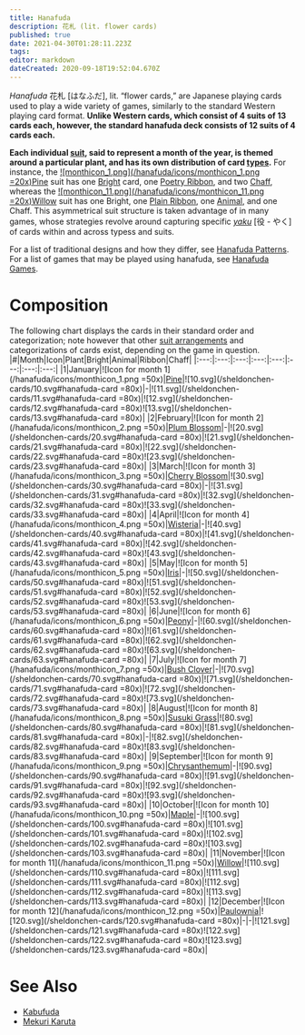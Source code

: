 ```yaml
---
title: Hanafuda
description: 花札 (lit. flower cards)
published: true
date: 2021-04-30T01:28:11.223Z
tags: 
editor: markdown
dateCreated: 2020-09-18T19:52:04.670Z
---
```


*Hanafuda* 花札 [はなふだ], lit. “flower cards,” are Japanese playing cards used to play a wide variety of games, similarly to the standard Western playing card format. **Unlike Western cards, which consist of 4 suits of 13 cards each, however, the standard hanafuda deck consists of 12 suits of 4 cards each.**

**Each individual [suit](/en/hanafuda/suits), said to represent a month of the year, is themed around a particular plant, and has its own distribution of card [types](/en/hanafuda/types).** For instance, the [![monthicon_1.png](/hanafuda/icons/monthicon_1.png =20x)Pine](/en/hanafuda/suits/pine) suit has one [Bright](/en/hanafuda/types/brights) card, one [Poetry Ribbon](/en/hanafuda/types/ribbons#poetry-ribbons), and two [Chaff](/en/hanafuda/types/chaff), whereas the [![monthicon_11.png](/hanafuda/icons/monthicon_11.png =20x)Willow](/en/hanafuda/suits/willow) suit has one Bright, one [Plain Ribbon](/en/hanafuda/types/ribbons#plain-ribbons), one [Animal](/en/hanafuda/types/animals), and one Chaff. This asymmetrical suit structure is taken advantage of in many games, whose strategies revolve around capturing specific [*yaku*](/en/hanafuda/yaku) [役 - やく] of cards within and across typess and suits.

For a list of traditional designs and how they differ, see [Hanafuda Patterns](/en/hanafuda/patterns). For a list of games that may be played using hanafuda, see [Hanafuda Games](/en/hanafuda/games).

# Composition
The following chart displays the cards in their standard order and categorization; note however that other [suit arrangements](/en/hanafuda/suits#arrangement-of-suits) and categorizations of cards exist, depending on the game in question.
|#|Month|Icon|Plant|Bright|Animal|Ribbon|Chaff|
|:---:|:---:|:---:|:---:|:---:|:---:|:---:|:---:|
|1|January|![Icon for month 1](/hanafuda/icons/monthicon_1.png =50x)|[Pine](/en/hanafuda/suits/pine)|![10.svg](/sheldonchen-cards/10.svg#hanafuda-card =80x)|-|![11.svg](/sheldonchen-cards/11.svg#hanafuda-card =80x)|![12.svg](/sheldonchen-cards/12.svg#hanafuda-card =80x)![13.svg](/sheldonchen-cards/13.svg#hanafuda-card =80x)|
|2|February|![Icon for month 2](/hanafuda/icons/monthicon_2.png =50x)|[Plum Blossom](/en/hanafuda/suits/plum-blossom)|-|![20.svg](/sheldonchen-cards/20.svg#hanafuda-card =80x)|![21.svg](/sheldonchen-cards/21.svg#hanafuda-card =80x)|![22.svg](/sheldonchen-cards/22.svg#hanafuda-card =80x)![23.svg](/sheldonchen-cards/23.svg#hanafuda-card =80x)|
|3|March|![Icon for month 3](/hanafuda/icons/monthicon_3.png =50x)|[Cherry Blossom](/en/hanafuda/suits/cherry-blossom)|![30.svg](/sheldonchen-cards/30.svg#hanafuda-card =80x)|-|![31.svg](/sheldonchen-cards/31.svg#hanafuda-card =80x)|![32.svg](/sheldonchen-cards/32.svg#hanafuda-card =80x)![33.svg](/sheldonchen-cards/33.svg#hanafuda-card =80x)|
|4|April|![Icon for month 4](/hanafuda/icons/monthicon_4.png =50x)|[Wisteria](/en/hanafuda/suits/wisteria)|-|![40.svg](/sheldonchen-cards/40.svg#hanafuda-card =80x)|![41.svg](/sheldonchen-cards/41.svg#hanafuda-card =80x)|![42.svg](/sheldonchen-cards/42.svg#hanafuda-card =80x)![43.svg](/sheldonchen-cards/43.svg#hanafuda-card =80x)|
|5|May|![Icon for month 5](/hanafuda/icons/monthicon_5.png =50x)|[Iris](/en/hanafuda/suits/iris)|-|![50.svg](/sheldonchen-cards/50.svg#hanafuda-card =80x)|![51.svg](/sheldonchen-cards/51.svg#hanafuda-card =80x)|![52.svg](/sheldonchen-cards/52.svg#hanafuda-card =80x)![53.svg](/sheldonchen-cards/53.svg#hanafuda-card =80x)|
|6|June|![Icon for month 6](/hanafuda/icons/monthicon_6.png =50x)|[Peony](/en/hanafuda/suits/peony)|-|![60.svg](/sheldonchen-cards/60.svg#hanafuda-card =80x)|![61.svg](/sheldonchen-cards/61.svg#hanafuda-card =80x)|![62.svg](/sheldonchen-cards/62.svg#hanafuda-card =80x)![63.svg](/sheldonchen-cards/63.svg#hanafuda-card =80x)|
|7|July|![Icon for month 7](/hanafuda/icons/monthicon_7.png =50x)|[Bush Clover](/en/hanafuda/suits/bush-clover)|-|![70.svg](/sheldonchen-cards/70.svg#hanafuda-card =80x)|![71.svg](/sheldonchen-cards/71.svg#hanafuda-card =80x)|![72.svg](/sheldonchen-cards/72.svg#hanafuda-card =80x)![73.svg](/sheldonchen-cards/73.svg#hanafuda-card =80x)|
|8|August|![Icon for month 8](/hanafuda/icons/monthicon_8.png =50x)|[Susuki Grass](/en/hanafuda/suits/susuki-grass)|![80.svg](/sheldonchen-cards/80.svg#hanafuda-card =80x)|![81.svg](/sheldonchen-cards/81.svg#hanafuda-card =80x)|-|![82.svg](/sheldonchen-cards/82.svg#hanafuda-card =80x)![83.svg](/sheldonchen-cards/83.svg#hanafuda-card =80x)|
|9|September|![Icon for month 9](/hanafuda/icons/monthicon_9.png =50x)|[Chrysanthemum](/en/hanafuda/suits/chrysanthemum)|-|![90.svg](/sheldonchen-cards/90.svg#hanafuda-card =80x)|![91.svg](/sheldonchen-cards/91.svg#hanafuda-card =80x)|![92.svg](/sheldonchen-cards/92.svg#hanafuda-card =80x)![93.svg](/sheldonchen-cards/93.svg#hanafuda-card =80x)|
|10|October|![Icon for month 10](/hanafuda/icons/monthicon_10.png =50x)|[Maple](/en/hanafuda/suits/maple)|-|![100.svg](/sheldonchen-cards/100.svg#hanafuda-card =80x)|![101.svg](/sheldonchen-cards/101.svg#hanafuda-card =80x)|![102.svg](/sheldonchen-cards/102.svg#hanafuda-card =80x)![103.svg](/sheldonchen-cards/103.svg#hanafuda-card =80x)|
|11|November|![Icon for month 11](/hanafuda/icons/monthicon_11.png =50x)|[Willow](/en/hanafuda/suits/willow)|![110.svg](/sheldonchen-cards/110.svg#hanafuda-card =80x)|![111.svg](/sheldonchen-cards/111.svg#hanafuda-card =80x)|![112.svg](/sheldonchen-cards/112.svg#hanafuda-card =80x)|![113.svg](/sheldonchen-cards/113.svg#hanafuda-card =80x)|
|12|December|![Icon for month 12](/hanafuda/icons/monthicon_12.png =50x)|[Paulownia](/en/hanafuda/suits/paulownia)|![120.svg](/sheldonchen-cards/120.svg#hanafuda-card =80x)|-|-|![121.svg](/sheldonchen-cards/121.svg#hanafuda-card =80x)![122.svg](/sheldonchen-cards/122.svg#hanafuda-card =80x)![123.svg](/sheldonchen-cards/123.svg#hanafuda-card =80x)|

# See Also
- [Kabufuda](/en/kabufuda)
- [Mekuri Karuta](/en/mekurifuda)